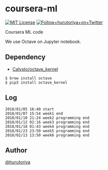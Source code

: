 # coursera-ml

[![MIT License](http://img.shields.io/badge/license-MIT-blue.svg?style=flat)](LICENSE)
<a href="https://twitter.com/hurutoriya">
<img alt="Follow+hurutoriya+on+Twitter" src="https://img.shields.io/twitter/follow/hurutoriya.svg?label=follow+@hurutoriya&style=flat-square">
</a>

Coursera ML code

We use Octave on Jupyter notebook.

## Dependency

* [Calysto/octave_kernel](https://github.com/Calysto/octave_kernel)

```
$ brew install octave
$ pip3 install octave_kernel
```

## Log

```
2018/01/05 16:40 start
2018/01/07 15:54 week1 end
2018/01/10 21:24 week2 programming end
2018/01/12 02:16 week3 programming end
2018/01/18 01:43 week4 programming end
2018/01/23 23:50 week5 programming end
2018/02/13 13:50 week6 programming end
```

## Author

[@hurutoriya](https://github.com/hurutoriya)
